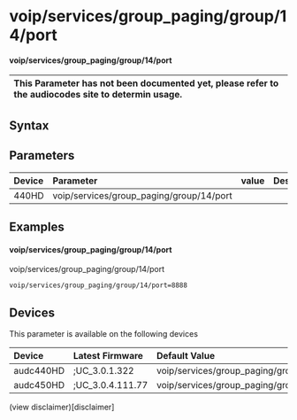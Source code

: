 ﻿---
description: voip/services/group_paging/group/14/port
search: false
---

# voip/services/group_paging/group/14/port

#### voip/services/group_paging/group/14/port


| This Parameter has not been documented yet, please refer to the audiocodes site to determin usage.  | 
| :--- |

## Syntax

## Parameters
|Device|Parameter|value|Description|
|:---|:---|:---|:---|
| 440HD | voip/services/group_paging/group/14/port |  |  |

## Examples
#### voip/services/group_paging/group/14/port

voip/services/group_paging/group/14/port

```
voip/services/group_paging/group/14/port=8888
```

## Devices
This parameter is available on the following devices

| Device | Latest Firmware | Default Value |
|:---|:---|:---|
| audc440HD | ;UC_3.0.1.322 | voip/services/group_paging/group/14/port=8888 
| audc450HD | ;UC_3.0.4.111.77 | voip/services/group_paging/group/14/port=8888 

(view disclaimer)[disclaimer]
